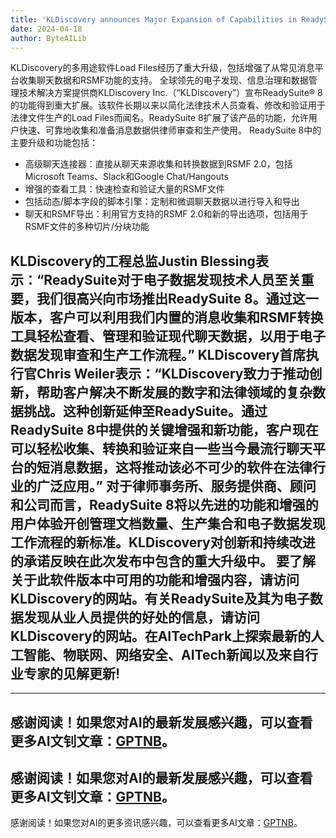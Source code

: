 ```yaml
---
title: 'KLDiscovery announces Major Expansion of Capabilities in ReadySuite® 8'
date: 2024-04-18
author: ByteAILib
---
```


KLDiscovery的多用途软件Load Files经历了重大升级，包括增强了从常见消息平台收集聊天数据和RSMF功能的支持。
全球领先的电子发现、信息治理和数据管理技术解决方案提供商KLDiscovery Inc.（“KLDiscovery”）宣布ReadySuite® 8的功能得到重大扩展。该软件长期以来以简化法律技术人员查看、修改和验证用于法律文件生产的Load Files而闻名。ReadySuite 8扩展了该产品的功能，允许用户快速、可靠地收集和准备消息数据供律师审查和生产使用。
ReadySuite 8中的主要升级和功能包括：
- 高级聊天连接器：直接从聊天来源收集和转换数据到RSMF 2.0，包括Microsoft Teams、Slack和Google Chat/Hangouts
- 增强的查看工具：快速检查和验证大量的RSMF文件
- 包括动态/脚本字段的脚本引擎：定制和微调聊天数据以进行导入和导出
- 聊天和RSMF导出：利用官方支持的RSMF 2.0和新的导出选项，包括用于RSMF文件的多种切片/分块功能

KLDiscovery的工程总监Justin Blessing表示：“ReadySuite对于电子数据发现技术人员至关重要，我们很高兴向市场推出ReadySuite 8。通过这一版本，客户可以利用我们内置的消息收集和RSMF转换工具轻松查看、管理和验证现代聊天数据，以用于电子数据发现审查和生产工作流程。”
KLDiscovery首席执行官Chris Weiler表示：“KLDiscovery致力于推动创新，帮助客户解决不断发展的数字和法律领域的复杂数据挑战。这种创新延伸至ReadySuite。通过ReadySuite 8中提供的关键增强和新功能，客户现在可以轻松收集、转换和验证来自一些当今最流行聊天平台的短消息数据，这将推动该必不可少的软件在法律行业的广泛应用。”
对于律师事务所、服务提供商、顾问和公司而言，ReadySuite 8将以先进的功能和增强的用户体验开创管理文档数量、生产集合和电子数据发现工作流程的新标准。KLDiscovery对创新和持续改进的承诺反映在此次发布中包含的重大升级中。
要了解关于此软件版本中可用的功能和增强内容，请访问KLDiscovery的网站。有关ReadySuite及其为电子数据发现从业人员提供的好处的信息，请访问KLDiscovery的网站。在AITechPark上探索最新的人工智能、物联网、网络安全、AITech新闻以及来自行业专家的见解更新!
---

---
感谢阅读！如果您对AI的最新发展感兴趣，可以查看更多AI文钊文章：[GPTNB](https://gptnb.com)。
---
感谢阅读！如果您对AI的最新发展感兴趣，可以查看更多AI文钊文章：[GPTNB](https://gptnb.com)。
---
感谢阅读！如果您对AI的更多资讯感兴趣，可以查看更多AI文章：[GPTNB](https://gptnb.com)。